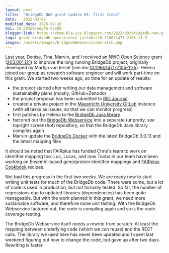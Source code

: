 ```yaml
---
layout: post
title:  "BridgeDb NWO grant update #1: first steps"
date:   2022-03-05
modified_date: 2025-02-16
doi: 10.59350/aegfe-5zc88
blogger-link: https://chem-bla-ics.blogspot.com/2022/03/bridgedb-nwo-grant-update-1-first-steps.html
tags: grant bridgedb openscience justdoi:10.1186/1471-2105-11-5
images: /assets/images/bridgedbWebserviceScratch.png
---
```


Last year, Denise, Tina, Marvin, and I received an [NWO Open Science](https://www.nwo.nl/en/researchprogrammes/open-science/open-science-fund)
grant ([203.001.121](https://www.nwo.nl/en/projects/203001121)) to improve the long running BridgeDb project, originally developed by Martijn van Iersel
(see doi:[10.1186/1471-2105-11-5](https://doi.org/10.1186/1471-2105-11-5)). Helena joined our group as research software engineer and will work
part-time on this grant. We started two weeks ago, so time for an update of results:

* the project started after writing our data management and software sustainability plans (mostly, GitHub+Zenodo)
* the project proposal has been submitted to [RIO Journal](https://riojournal.com/)
* created a private project in the [Maastricht University GitLab](https://gitlab.maastrichtuniversity.nl/) instance (with all tasks as issues, so that we can monitor progress)
* first patches by Helena to the [BridgeDb Java library](https://github.com/bridgedb/bridgedb)
* factored out the [BridgeDb Webservice](https://github.com/bridgedb/bridgedb-webservice) into a separate (unpretty, see topright screenshot) repository, so that the BridgeDb Java library compiles again
* Marvin update the [BridgeDb Docker](https://hub.docker.com/layers/bigcatum/bridgedb/3.0.13.20220304/images/sha256-ad373eae152806d0935b751bcd06216732c7e26d3c34efba5e6a388d48c37087?context=explore) with the latest BridgeDb 3.0.13 and the latest mapping files

It should be noted that FAIRplus has funded Chris's team to work on identifier mapping too. Luc, Lucas, and now Tooba in our team have been working
on Ensembl-based gene/protein identifier mappings and [FAIRplus Cookbook](https://fairplus.github.io/the-fair-cookbook/) recipes.

Not bad this progress in the first two weeks. We are ready now to start writing unit tests for much of the BridgeDb code. There were some, but a lot of code is used in production, but not formally tested. So far, the number of regressions due to updated libraries (dependencies) has been quite manageable. But with the work planned in this grant, we need more sustainable software, and therefore more unit testing. With the BridgeDb Webservice factored out, the code is compiling again and so is the code coverage testing.

The BridgeDb Webservice itself needs a rewrite from scratch. At least the mapping between underlying code (which we can reuse) and the REST calls. The library we used here has never been updated and I spent last weekend figuring out how to change the code, but gave up after two days. Rewriting is faster.
